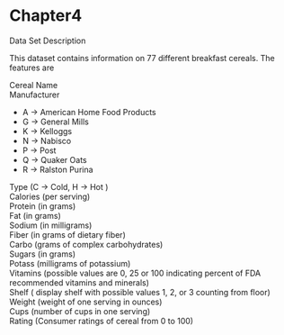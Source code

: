 # Chapter4
Data Set Description

This dataset contains information on 77 different breakfast cereals. The features are </br>

Cereal Name</br>
Manufacturer</br>
* A -> American Home Food Products
* G -> General Mills
* K -> Kelloggs
* N -> Nabisco
* P -> Post
* Q -> Quaker Oats
* R -> Ralston Purina </br>

Type (C -> Cold, H -> Hot )</br>
Calories (per serving)</br>
Protein (in grams)</br>
Fat (in grams)</br>
Sodium (in milligrams)</br>
Fiber (in grams of dietary fiber)</br>
Carbo (grams of complex carbohydrates)</br>
Sugars (in grams)</br>
Potass (milligrams of potassium)</br>
Vitamins (possible values are 0, 25 or 100 indicating percent of FDA recommended vitamins and minerals)</br>
Shelf ( display shelf with possible values 1, 2, or 3 counting from floor)</br>
Weight (weight of one serving in ounces)</br>
Cups (number of cups in one serving)</br>
Rating (Consumer ratings of cereal from 0 to 100)</br>
